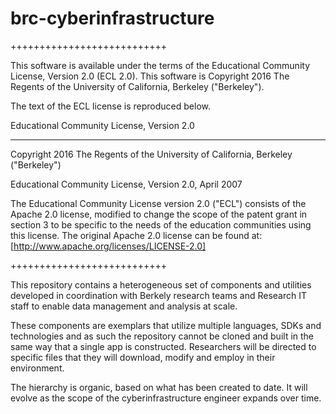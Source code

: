 # brc-cyberinfrastructure

+++++++++++++++++++++++++++

This software is available under the terms of the Educational Community License, Version 2.0 (ECL 2.0). This software is Copyright 2016 The Regents of the University of California, Berkeley ("Berkeley").

The text of the ECL license is reproduced below.

Educational Community License, Version 2.0

*************************************

Copyright 2016 The Regents of the University of California, Berkeley ("Berkeley")

Educational Community License, Version 2.0, April 2007

The Educational Community License version 2.0 ("ECL") consists of the
Apache 2.0 license, modified to change the scope of the patent grant in
section 3 to be specific to the needs of the education communities using
this license. The original Apache 2.0 license can be found at:[http://www.apache.org/licenses/LICENSE-2.0]

+++++++++++++++++++++++++++

This repository contains a heterogeneous set of components and utilities developed in coordination with Berkely research teams and Research IT staff to enable data management and analysis at scale. 

These components are exemplars that utilize multiple languages, SDKs and technologies and as such the repository cannot be cloned and built in the same way that a single app is constructed. Researchers will be directed to specific files that they will download, modify and employ in their environment.

The hierarchy is organic, based on what has been created to date. It will evolve as the scope of the cyberinfrastructure engineer expands over time.


